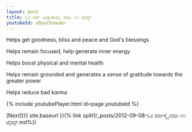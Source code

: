 ```yaml
---
layout: post
title: ಓಂ ಸರ್ವ ವಿಖ್ಯಾತಾಯೈ ನಮಃ ೧೧ ಟೈಮ್ಸ್
youtubeId: xDyucXsmuko
---
```

 
 
Helps get goodness, bliss and peace and God's blessings
 
Helps remain focused, help generate inner energy 
 
Helps boost physical and mental health 
 
Helps remain grounded and generates a sense of gratitude towards the greater power 
 
Helps reduce bad karma
 
 
 
 


{% include youtubePlayer.html id=page.youtubeId %}
 
[Next]({{ site.baseurl }}{% link  split1/_posts/2012-09-08-ಓಂ ಸರ್ವಸ್ಮೈ ನಮಃ ೧೧ ಟೈಮ್ಸ್.md%})
 
